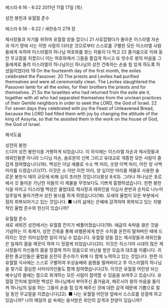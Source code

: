 에스라 6:16 - 6:22 
2011년 11월 17일 (목)

성전 봉헌과 유월절 준수



에스라 6:16 - 6:22 / 새찬송가 279 장


제사장들과 자기를 위하여 유월절 양을 잡으니 21 사로잡혔다가 돌아온 이스라엘 자손과 자기 땅에 사는 이방 사람의 더러운 것으로부터 스스로를 구별한 모든 이스라엘 사람들에게 속하여 이스라엘의 하나님 여호와를 찾는 자들이 다 먹고 22 즐거움으로 이레 동안 무교절을 지켰으니 이는 여호와께서 그들을 즐겁게 하시고 또 앗수르 왕의 마음을 그들에게로 돌려 이스라엘의 하나님이신 하나님의 성전 건축하는 손을 힘 있게 하도록 하셨음이었더라
19 On the fourteenth day of the first month, the exiles celebrated the Passover. 20 The priests and Levites had purified themselves and were all ceremonially clean. The Levites slaughtered the Passover lamb for all the exiles, for their brothers the priests and for themselves. 21 So the Israelites who had returned from the exile ate it, together with all who had separated themselves from the unclean practices of their Gentile neighbors in order to seek the LORD, the God of Israel. 22 For seven days they celebrated with joy the Feast of Unleavened Bread, because the LORD had filled them with joy by changing the attitude of the king of Assyria, so that he assisted them in the work on the house of God, the God of Israel.

해석도움





성전의 봉헌  
드디어 성전 봉헌식을 거행하게 되었습니다. 이 의식에는 이스라엘 자손과 제사장들과 레위인들뿐 아니라 느디님 자손, 솔로몬의 신복 그리고 유대교로 개종한 모든 사람이 즐겁게 참여했습니다(16). 백성은 이날 예물로 수소 백 마리, 숫양 이백 마리, 어린 양 사백 마리를 드렸습니다(17). 이것은 소 이만 이천 마리, 양 십이만 마리를 제물로 사용한 솔로몬 봉헌식 때의 규모에 비해 심히 초라한 것입니다(왕상 8:63). 그러나 하나님은 포로에서 갓 돌아온 가난한 자들의 이 제물을 무엇보다도 기쁘게 흠향하셨습니다. 한편 봉헌식을 마치고 이스라엘 백성은 율법대로 제사장과 레위인을 이십사 분반과 순차로 나누어 일주일씩 돌아가면서 성전 봉사를 하게 하였습니다(18). 모세의 율법이 모든 부분에서 점차 회복되어가고 있는 것입니다.
■ 나의 삶에는 은혜에 감격하여 회복되고 있는 자발적인 율법 준수와 헌신이 있습니까?

유월절 준수  
새로 세워진 성전에서는 유월절 잔치가 베풀어졌습니다(19). 애굽의 속박을 끊은 것을 기념하는 이 축제가, 성전 건축을 통해 바벨론에게 받은 수치를 온전히 떨쳐버린 때에 드려지는 것은 의미심장한 일이 아닐 수 없습니다. 유월절 양을 잡는 제사장들과 레위인들은 일제히 몸을 깨끗이 하여 다 정결케 되었습니다(20). 이것은 히스기야 시대의 많은 제사장들이 자신들의 몸을 정결케 하지 않음으로 비난을 받은 모습과 대조를 이룹니다. 귀환한 종교인들은 율법을 온전히 준수하기 위해 다 함께 노력하고 있는 것입니다. 한편 이 유월절 식사에는 스스로 구별하여 우상숭배와 음행을 떨쳐버리고 주 이스라엘의 하나님을 찾기로 결심한 사마리아인들도 함께 참여했습니다(21). 이것은 유월절 어린양 되신 예수님의 몸에는 참으로 회개하는 모든 사람이 참여할 수 있음을 보여주고 있습니다. 유월절 잔치에 참여한 백성은 하나님께서 부어주신 즐거움과, 페르시아 왕의 마음을 돌이켜 하나님의 일을 하는 그들의 손을 힘 있게 해주신 것에 대한 감격 때문에 기쁨으로 칠 일 동안 무교절을 지켰습니다(22).
■ 나는 유월절 어린양 앞에서 스스로를 성결케 하고 있습니까? 나의 매일의 삶 속에는 용서받은 죄인의 감격과 찬양이 있습니까?